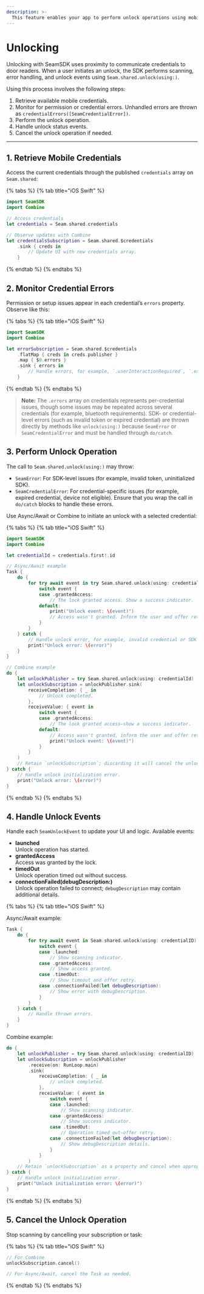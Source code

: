 ```yaml
---
description: >-
  This feature enables your app to perform unlock operations using mobile credentials.
---
```


# Unlocking

Unlocking with SeamSDK uses proximity to communicate credentials to door readers. When a user initiates an unlock, the SDK performs scanning, error handling, and unlock events using `Seam.shared.unlock(using:)`.

Using this process involves the following steps:

1. Retrieve available mobile credentials.  
2. Monitor for permission or credential errors. Unhandled errors are thrown as `credentialErrors([SeamCredentialError])`.  
3. Perform the unlock operation.  
4. Handle unlock status events.  
5. Cancel the unlock operation if needed.

***

## 1. Retrieve Mobile Credentials

Access the current credentials through the published `credentials` array on `Seam.shared`:

{% tabs %}
{% tab title="iOS Swift" %}
```swift
import SeamSDK
import Combine

// Access credentials
let credentials = Seam.shared.credentials

// Observe updates with Combine
let credentialsSubscription = Seam.shared.$credentials
    .sink { creds in
        // Update UI with new credentials array.
    }
```
{% endtab %}
{% endtabs %}

## 2. Monitor Credential Errors

Permission or setup issues appear in each credential’s `errors` property. Observe like this:

{% tabs %}
{% tab title="iOS Swift" %}
```swift
import SeamSDK
import Combine

let errorSubscription = Seam.shared.$credentials
    .flatMap { creds in creds.publisher }
    .map { $0.errors }
    .sink { errors in
        // Handle errors, for example, `.userInteractionRequired`, `.expired`, etc.
    }
```
{% endtab %}
{% endtabs %}

> **Note:** The `.errors` array on credentials represents per-credential issues, though some issues may be repeated across several credentials (for example, bluetooth requirements). SDK- or credential-level errors (such as invalid token or expired credential) are thrown directly by methods like `unlock(using:)` because `SeamError` or `SeamCredentialError` and must be handled through `do/catch`.

## 3. Perform Unlock Operation

The call to `Seam.shared.unlock(using:)` may throw:
- `SeamError`: For SDK-level issues (for example, invalid token, uninitialized SDK).
- `SeamCredentialError`: For credential-specific issues (for example, expired credential, device not eligible).
Ensure that you wrap the call in `do/catch` blocks to handle these errors.

Use Async/Await or Combine to initiate an unlock with a selected credential:

{% tabs %}
{% tab title="iOS Swift" %}
```swift
import SeamSDK
import Combine

let credentialId = credentials.first!.id

// Async/Await example
Task {
    do {
        for try await event in try Seam.shared.unlock(using: credentialId).values {
            switch event {
            case .grantedAccess:
                // The lock granted access. Show a success indicator.
            default:
                print("Unlock event: \(event)")
                // Access wasn't granted. Inform the user and offer retry.
            }
        }
    } catch {
        // Handle unlock error, for example, invalid credential or SDK error
        print("Unlock error: \(error)")
    }
}

// Combine example
do {
    let unlockPublisher = try Seam.shared.unlock(using: credentialId)
    let unlockSubscription = unlockPublisher.sink(
        receiveCompletion: { _ in
            // Unlock completed.
        },
        receiveValue: { event in
            switch event {
            case .grantedAccess:
                // The lock granted access—show a success indicator.
            default:
                // Access wasn't granted, inform the user and offer retry.
                print("Unlock event: \(event)")
            }
        }
    )
    // Retain `unlockSubscription`; discarding it will cancel the unlock attempt.
} catch {
    // Handle unlock initialization error.
    print("Unlock error: \(error)")
}
```
{% endtab %}
{% endtabs %}

## 4. Handle Unlock Events

Handle each `SeamUnlockEvent` to update your UI and logic. Available events:

- **launched**  
  Unlock operation has started.
- **grantedAccess**  
  Access was granted by the lock.
- **timedOut**  
  Unlock operation timed out without success.
- **connectionFailed(debugDescription:)**  
  Unlock operation failed to connect; `debugDescription` may contain additional details.

{% tabs %}
{% tab title="iOS Swift" %}

Async/Await example:

```swift
Task {
    do {
        for try await event in Seam.shared.unlock(using: credentialID) {
            switch event {
            case .launched:
                // Show scanning indicator.
            case .grantedAccess:
                // Show access granted.
            case .timedOut:
                // Show timeout and offer retry.
            case .connectionFailed(let debugDescription):
                // Show error with debugDescription.
            }
        }
    } catch {
        // Handle thrown errors.
    }
}
```

Combine example:

```swift
do {
    let unlockPublisher = try Seam.shared.unlock(using: credentialID)
    let unlockSubscription = unlockPublisher
        .receive(on: RunLoop.main)
        .sink(
            receiveCompletion: { _ in
                // unlock completed.
            },
            receiveValue: { event in
                switch event {
                case .launched:
                    // Show scanning indicator.
                case .grantedAccess:
                    // Show success indicator.
                case .timedOut:
                    // Operation timed out—offer retry.
                case .connectionFailed(let debugDescription):
                    // Show debugDescription details.
                }           
            }
        )
    // Retain `unlockSubscription` as a property and cancel when appropriate (for example, in deinit or viewWillDisappear).
} catch {
    // Handle unlock initialization error.
    print("Unlock initialization error: \(error)")
}
```
{% endtab %}
{% endtabs %}

## 5. Cancel the Unlock Operation

Stop scanning by cancelling your subscription or task:

{% tabs %}
{% tab title="iOS Swift" %}
```swift
// For Combine
unlockSubscription.cancel()

// For Async/Await, cancel the Task as needed.
```
{% endtab %}
{% endtabs %}
